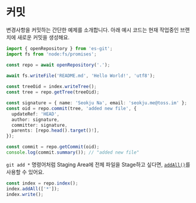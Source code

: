 # 커밋

변경사항을 커밋하는 간단한 예제를 소개합니다. 아래 예시 코드는 현재 작업중인 브랜치에 새로운 커밋을 생성해요.

```ts
import { openRepository } from 'es-git';
import fs from 'node:fs/promises';

const repo = await openRepository('.');
 
await fs.writeFile('README.md', 'Hello World!', 'utf8');

const treeOid = index.writeTree();
const tree = repo.getTree(treeOid);

const signature = { name: 'Seokju Na', email: 'seokju.me@toss.im' };
const oid = repo.commit(tree, 'added new file', {
  updateRef: 'HEAD',
  author: signature,
  committer: signature,
  parents: [repo.head().target()!],
});

const commit = repo.getCommit(oid);
console.log(commit.summary()); // "added new file"
```

`git add *` 명령어처럼 Staging Area에 전체 파일을 Stage하고 싶다면, [`addAll()`](../reference/Index/Methods/addAll.md)를 사용할 수 있어요.

```ts
const index = repo.index();
index.addAll(['*']);
index.write();
```
